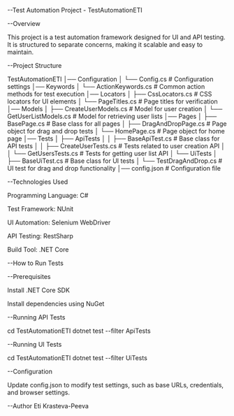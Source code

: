 --Test Automation Project - TestAutomationETI


--Overview

This project is a test automation framework designed for UI and API testing. It is structured to separate concerns, making it scalable and easy to maintain.


--Project Structure

TestAutomationETI
│── Configuration
│   └── Config.cs                  # Configuration settings
│── Keywords
│   └── ActionKeywords.cs          # Common action methods for test execution
│── Locators
│   ├── CssLocators.cs             # CSS locators for UI elements
│   └── PageTitles.cs              # Page titles for verification
│── Models
│   ├── CreateUserModels.cs        # Model for user creation
│   └── GetUserListModels.cs       # Model for retrieving user lists
│── Pages
│   ├── BasePage.cs                # Base class for all pages
│   ├── DragAndDropPage.cs         # Page object for drag and drop tests
│   └── HomePage.cs                # Page object for home page
│── Tests
│   ├── ApiTests
│   │   ├── BaseApiTest.cs         # Base class for API tests
│   │   ├── CreateUserTests.cs     # Tests related to user creation API
│   │   └── GetUsersTests.cs       # Tests for getting user list API
│   └── UiTests
│       ├── BaseUiTest.cs          # Base class for UI tests
│       └── TestDragAndDrop.cs     # UI test for drag and drop functionality
│── config.json                     # Configuration file


--Technologies Used

Programming Language: C#

Test Framework: NUnit

UI Automation: Selenium WebDriver

API Testing: RestSharp

Build Tool: .NET Core


--How to Run Tests

--Prerequisites

Install .NET Core SDK

Install dependencies using NuGet

--Running API Tests

cd TestAutomationETI
 dotnet test --filter ApiTests

--Running UI Tests

cd TestAutomationETI
 dotnet test --filter UiTests


--Configuration

Update config.json to modify test settings, such as base URLs, credentials, and browser settings.

--Author
Eti Krasteva-Peeva